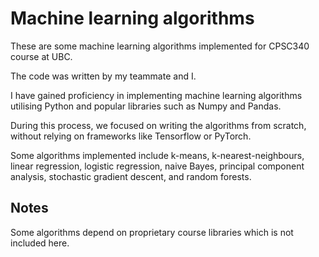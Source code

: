 # Machine learning algorithms

These are some machine learning algorithms implemented for CPSC340 course at UBC.

The code was written by my teammate and I.

I have gained proficiency in implementing machine learning algorithms utilising Python and popular libraries such as Numpy and Pandas.

During this process, we focused on writing the algorithms from scratch, without relying on frameworks like Tensorflow or PyTorch.

Some algorithms implemented include k-means, k-nearest-neighbours, linear regression, logistic regression, naive Bayes, principal component analysis, stochastic gradient descent, and random forests.

## Notes

Some algorithms depend on proprietary course libraries which is not included here.
